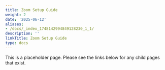 ```yaml
---
title: Zoom Setup Guide
weight: 2
date: '2025-06-12'
aliases:
- /docs/_index_1748142994849128230_1_1/
description: ''
linkTitle: Zoom Setup Guide
type: docs
---
```


This is a placeholder page. Please see the links below for any child pages that exist.
